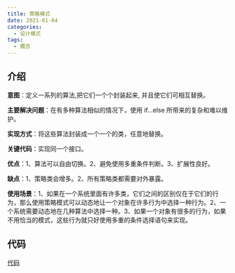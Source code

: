 ```yaml
---
title: 策略模式
date: 2021-01-04
categories:
  - 设计模式
tags:
  - 概念
---
```


## 介绍

**意图**：定义一系列的算法,把它们一个个封装起来, 并且使它们可相互替换。

**主要解决问题**：在有多种算法相似的情况下，使用 if...else 所带来的复杂和难以维护。

**实现方式**：将这些算法封装成一个一个的类，任意地替换。

**关键代码**：实现同一个接口。

**优点**：1、算法可以自由切换。2、避免使用多重条件判断。3、扩展性良好。

**缺点**：1、策略类会增多。2、所有策略类都需要对外暴露。

**使用场景**：1、如果在一个系统里面有许多类，它们之间的区别仅在于它们的行为，那么使用策略模式可以动态地让一个对象在许多行为中选择一种行为。2、一个系统需要动态地在几种算法中选择一种。3、如果一个对象有很多的行为，如果不用恰当的模式，这些行为就只好使用多重的条件选择语句来实现。

## 代码

[代码](https://github.com/syfxlin/code/blob/master/design-pattern-java/src/main/java/me/ixk/design_pattern/strategy)
